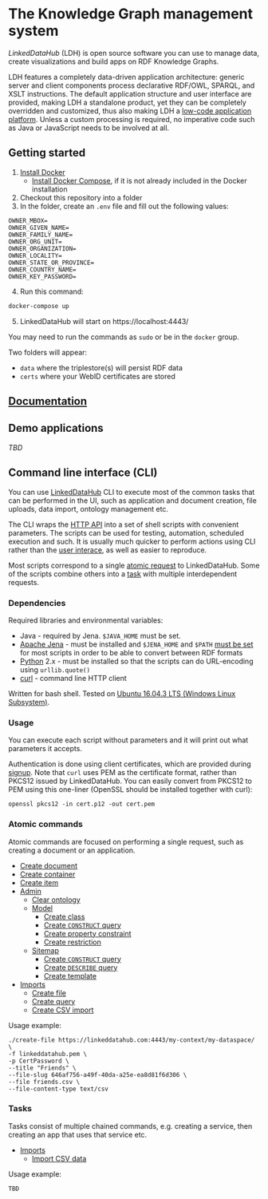 # The Knowledge Graph management system

_LinkedDataHub_ (LDH) is open source software you can use to manage data, create visualizations and build apps on RDF Knowledge Graphs.

LDH features a completely data-driven application architecture: generic server and client components process declarative RDF/OWL, SPARQL, and XSLT instructions.
The default application structure and user interface are provided, making LDH a standalone product, yet they can be completely overridden and customized, thus also making LDH a [low-code application platform](https://en.wikipedia.org/wiki/Low-code_development_platform). Unless a custom processing is required, no imperative code such as Java or JavaScript needs to be involved at all.

## Getting started

1. [Install Docker](https://docs.docker.com/install/)
   - [Install Docker Compose](https://docs.docker.com/compose/install/), if it is not already included in the Docker installation
2. Checkout this repository into a folder
3. In the folder, create an `.env` file and fill out the following values:
```
OWNER_MBOX=
OWNER_GIVEN_NAME=
OWNER_FAMILY_NAME=
OWNER_ORG_UNIT=
OWNER_ORGANIZATION=
OWNER_LOCALITY=
OWNER_STATE_OR_PROVINCE=
OWNER_COUNTRY_NAME=
OWNER_KEY_PASSWORD=
```
4. Run this command:
```bash
docker-compose up
```
5. LinkedDataHub will start on https://localhost:4443/

You may need to run the commands as `sudo` or be in the `docker` group.

Two folders will appear:
* `data` where the triplestore(s) will persist RDF data
* `certs` where your WebID certificates are stored

## [Documentation](https://linkeddatahub.com:4443/linkeddatahub/docs/)

## Demo applications

*TBD*

## Command line interface (CLI)

You can use [LinkedDataHub](https://linkeddatahub.com:4443/linkeddatahub/docs/about/) CLI to execute most of the common tasks that can be performed in the UI, such as application and document creation, file uploads, data import, ontology management etc.

The CLI wraps the [HTTP API](https://linkeddatahub.com:4443/linkeddatahub/docs/http-api/) into a set of shell scripts with convenient parameters. The scripts can be used for testing, automation, scheduled execution and such. It is usually much quicker to perform actions using CLI rather than the [user interace](https://linkeddatahub.com:4443/linkeddatahub/docs/user-interface/), as well as easier to reproduce.

Most scripts correspond to a single [atomic request](#atomic-commands) to LinkedDataHub. Some of the scripts combine others into a [task](#tasks) with multiple interdependent requests.

### Dependencies

Required libraries and environmental variables:
* Java - required by Jena. `$JAVA_HOME` must be set.
* [Apache Jena](https://jena.apache.org/) - must be installed and `$JENA_HOME` and `$PATH` [must be set](https://jena.apache.org/documentation/tools/index.html) for most scripts in order to be able to convert between RDF formats
* [Python](https://www.python.org/) 2.x - must be installed so that the scripts can do URL-encoding using `urllib.quote()`
* [curl](https://curl.haxx.se/) - command line HTTP client

Written for bash shell. Tested on [Ubuntu 16.04.3 LTS (Windows Linux Subsystem)](https://www.microsoft.com/en-us/p/ubuntu-1804/9n9tngvndl3q).

### Usage

You can execute each script without parameters and it will print out what parameters it accepts.

Authentication is done using client certificates, which are provided during [signup](https://linkeddatahub.com:4443/linkeddatahub/docs/getting-started/#sign-up).
Note that `curl` uses PEM as the certificate format, rather than PKCS12 issued by LinkedDataHub. You can easily convert from PKCS12 to PEM using this one-liner (OpenSSL should
be installed together with curl):

    openssl pkcs12 -in cert.p12 -out cert.pem

### Atomic commands

Atomic commands are focused on performing a single request, such as creating a document or an application.

* [Create document](scripts/create-document.sh)
* [Create container](scripts/create-container.sh)
* [Create item](scripts/create-container.sh)
* [Admin](scripts/admin)
    * [Clear ontology](scripts/admin/clear-ontology.sh)
    * [Model](scripts/admin/model)
        * [Create class](scripts/admin/model/create-class.sh)
        * [Create `CONSTRUCT` query](scripts/admin/model/create-construct.sh)
        * [Create property constraint](scripts/admin/model/create-property-constraint.sh)
        * [Create restriction](scripts/admin/model/create-restriction.sh)
    * [Sitemap](scripts/admin/sitemap)
        * [Create `CONSTRUCT` query](scripts/admin/sitemap/create-construct.sh)
        * [Create `DESCRIBE` query](scripts/admin/sitemap/create-describe.sh)
        * [Create template](scripts/admin/sitemap/create-template.sh)
* [Imports](scripts/imports)
    * [Create file](scripts/imports/create-file.sh)
    * [Create query](scripts/imports/create-query.sh)
    * [Create CSV import](scripts/imports/create-csv-import.sh)

Usage example:

    ./create-file https://linkeddatahub.com:4443/my-context/my-dataspace/ \
    -f linkeddatahub.pem \
    -p CertPassword \
    --title "Friends" \
    --file-slug 646af756-a49f-40da-a25e-ea8d81f6d306 \
    --file friends.csv \
    --file-content-type text/csv

### Tasks

Tasks consist of multiple chained commands, e.g. creating a service, then creating an app that uses that service etc.

* [Imports](scripts/imports)
    * [Import CSV data](scripts/imports/import-csv.sh)

Usage example:

    TBD